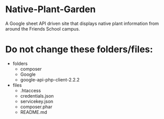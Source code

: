 # Native-Plant-Garden
A Google sheet API driven site that displays native plant information from around the Friends School campus.



# Do not change these folders/files:
 * folders
   * composer
   * Google
   * google-api-php-client-2.2.2
 * files
   * .htaccess
   * credentials.json
   * servicekey.json
   * composer.phar
   * README.md
   
